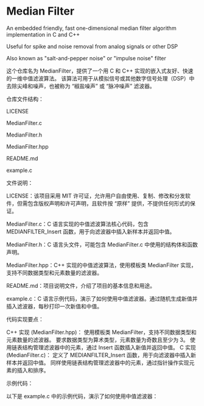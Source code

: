 # Median Filter
An embedded friendly, fast one-dimensional median filter algorithm implementation in C and C++

Useful for spike and noise removal from analog signals or other DSP

Also known as "salt-and-pepper noise" or "impulse noise" filter

这个仓库名为 MedianFilter，提供了一个用 C 和 C++ 实现的嵌入式友好、快速的一维中值滤波算法。
该算法可用于从模拟信号或其他数字信号处理（DSP）中去除尖峰和噪声，也被称为 “椒盐噪声” 或 “脉冲噪声” 滤波器。

仓库文件结构：

LICENSE

MedianFilter.c

MedianFilter.h

MedianFilter.hpp

README.md

example.c

文件说明：

LICENSE：该项目采用 MIT 许可证，允许用户自由使用、复制、修改和分发软件，但需包含版权声明和许可声明，且软件按 “原样” 提供，不提供任何形式的保证。

MedianFilter.c：C 语言实现的中值滤波算法核心代码，包含 MEDIANFILTER_Insert 函数，用于向滤波器中插入新样本并返回中值。

MedianFilter.h：C 语言头文件，可能包含 MedianFilter.c 中使用的结构体和函数声明。

MedianFilter.hpp：C++ 实现的中值滤波算法，使用模板类 MedianFilter 实现，支持不同数据类型和元素数量的滤波器。

README.md：项目说明文件，介绍了项目的基本信息和用途。

example.c：C 语言示例代码，演示了如何使用中值滤波器。通过随机生成新值并插入滤波器，每秒打印一次新值和中值。

代码实现要点：

C++ 实现 (MedianFilter.hpp)：
使用模板类 MedianFilter，支持不同数据类型和元素数量的滤波器。
要求数据类型为算术类型，元素数量为奇数且至少为 3。
使用链表结构管理滤波器中的元素，通过 Insert 函数插入新值并返回中值。
C 实现 (MedianFilter.c)：
定义了 MEDIANFILTER_Insert 函数，用于向滤波器中插入新样本并返回中值。
同样使用链表结构管理滤波器中的元素，通过指针操作实现元素的插入和排序。

示例代码：

以下是 example.c 中的示例代码，演示了如何使用中值滤波器：

